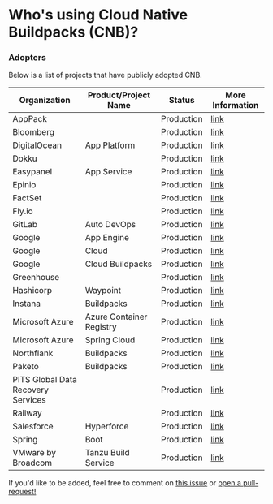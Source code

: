 # Who's using Cloud Native Buildpacks (CNB)?

### Adopters
Below is a list of projects that have publicly adopted CNB. 

| Organization                         | Product/Project Name                                                 | Status                   | More Information                                                         |
|--------------------------------------|----------------------------------------------------------------------|--------------------------|--------------------------------------------------------------------------|
| AppPack                          |                                                                         | Production               | [link](https://apppack.io/)                                   |
| Bloomberg                        |                                                                         | Production               | [link](https://www.techatbloomberg.com/)                                   |
| DigitalOcean                        |  App Platform                                                        | Production               | [link](https://www.digitalocean.com/docs/app-platform/concepts/buildpack/)                                   |
| Dokku                        |                                                          | Production               | [link](https://dokku.com/docs/deployment/builders/cloud-native-buildpacks/)                                   |
| Easypanel                        |   App Service                                        | Production               | [link](https://easypanel.io)                                   |
| Epinio                        |                                                        | Production               | [link](https://epinio.io/)                                   |
| FactSet                        |                                                        | Production               | [link](https://www.factset.com/)                                   |
| Fly.io                        |                                                        | Production               | [link](https://fly.io/blog/simpler-fly-deployments-nodejs-rails-golang-java/)                                   |
| GitLab                        |  Auto DevOps                                          | Production               | [link](https://docs.gitlab.com/ee/topics/autodevops/stages.html)                                   |
| Google                        |  App Engine                                          | Production               | [link](https://cloud.google.com/appengine/)                                   |
| Google                        |  Cloud                                          | Production               | [link](https://cloud.google.com/blog/products/containers-kubernetes/google-cloud-now-supports-buildpacks)                                   |
| Google                        |  Cloud Buildpacks                                         | Production               | [link](https://github.com/GoogleCloudPlatform/buildpacks)                                   |
| Greenhouse                        |                                               | Production               | [link](https://github.com/grnhse/)                                   |
| Hashicorp                        |  Waypoint                                  | Production               | [link](https://www.hashicorp.com/blog/announcing-waypoint)                                   |
| Instana                        |  Buildpacks                                  | Production               | [link](https://github.com/instana/instana-buildpacks)                                   |
| Microsoft Azure                  | Azure Container Registry                                                | Production               | [link](https://docs.microsoft.com/en-us/azure/container-registry/container-registry-tasks-pack-build)                                   |
| Microsoft Azure                  | Spring Cloud                                                | Production               | [link](https://content.pivotal.io/blog/azure-spring-cloud-a-new-way-to-run-spring-boot-apps-atop-kubernetes)                                   |
| Northflank                        |  Buildpacks                                  | Production               | [link](ttps://northflank.com)                                   |
| Paketo                        |  Buildpacks                                  | Production               | [link](https://paketo.io)                                   |
| PITS Global Data Recovery Services    |                                         | Production               | [link](https://www.pitsdatarecovery.net/)                                   |
| Railway                        |                                             | Production               | [link](https://docs.railway.app/deploy/builds)                                   |
| Salesforce                        |  Hyperforce                             | Production               | [link](https://engineering.salesforce.com/hyperpacks-using-buildpacks-to-build-hyperforce/)                                   |
| Spring                            |  Boot                             | Production               | [link](https://spring.io/blog/2020/01/23/spring-boot-2-3-0-m1-is-now-available)                                   |
| VMware by Broadcom                |  Tanzu Build Service                          | Production               | [link](https://tanzu.vmware.com/build-service)                                   |


If you'd like to be added, feel free to comment on [this issue](https://github.com/buildpacks/community/issues/12) or [open a pull-request!](https://github.com/buildpacks/community/edit/main/ADOPTERS.md)
